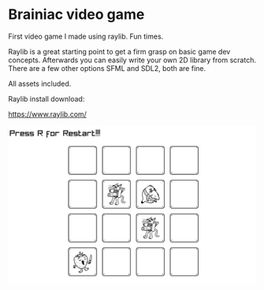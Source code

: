 # Brainiac video game

First video game I made using raylib. Fun times.

Raylib is a great starting point to get a firm grasp on basic game dev concepts. Afterwards you can easily write your own 2D library from scratch.
There are a few other options SFML and SDL2, both are fine.
 
All assets included.

Raylib install download:

https://www.raylib.com/

![alt text](https://github.com/VlaDimirBoban/Brainac_game/blob/main/Brainiac.jpg?raw=true)
